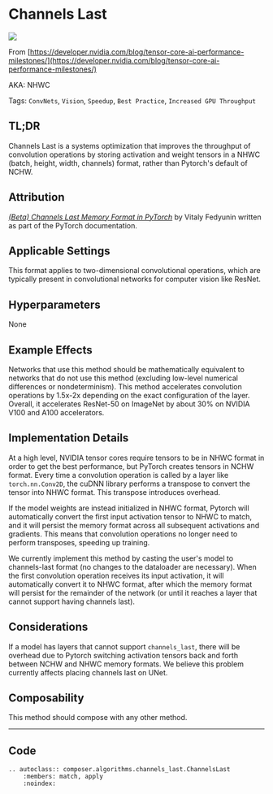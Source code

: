 # Channels Last

![](https://storage.googleapis.com/docs.mosaicml.com/images/methods/channels_last.png)

From [https://developer.nvidia.com/blog/tensor-core-ai-performance-milestones/](https://developer.nvidia.com/blog/tensor-core-ai-performance-milestones/)

AKA: NHWC

Tags: `ConvNets`, `Vision`, `Speedup`, `Best Practice`, `Increased GPU Throughput`

## TL;DR

Channels Last is a systems optimization that improves the throughput of convolution operations by storing activation and weight tensors in a NHWC (batch, height, width, channels) format, rather than Pytorch's default of NCHW. 

## Attribution

*[(Beta) Channels Last Memory Format in PyTorch](https://pytorch.org/tutorials/intermediate/memory_format_tutorial.html#:~:text=Pytorch%20supports%20memory%20formats%20(and,1%2C%2048%2C%203))* by Vitaly Fedyunin written as part of the PyTorch documentation.

## Applicable Settings

This format applies to two-dimensional convolutional operations, which are typically present in convolutional networks for computer vision like ResNet.

## Hyperparameters

None

## Example Effects

Networks that use this method should be mathematically equivalent to networks that do not use this method (excluding low-level numerical differences or nondeterminism). This method accelerates convolution operations by 1.5x-2x depending on the exact configuration of the layer. Overall, it accelerates ResNet-50 on ImageNet by about 30% on NVIDIA V100 and A100 accelerators.

## Implementation Details

At a high level, NVIDIA tensor cores require tensors to be in NHWC format in order to get the best performance, but PyTorch creates tensors in NCHW format. Every time a convolution operation is called by a layer like `torch.nn.Conv2D`, the cuDNN library performs a transpose to convert the tensor into NHWC format. This transpose introduces overhead.

If the model weights are instead initialized in NHWC format, Pytorch will automatically convert the first input activation tensor to NHWC to match, and it will persist the memory format across all subsequent activations and gradients. This means that convolution operations no longer need to perform transposes, speeding up training.

We currently implement this method by casting the user's model to channels-last format (no changes to the dataloader are necessary). When the first convolution operation receives its input activation, it will automatically convert it to NHWC format, after which the memory format will persist for the remainder of the network (or until it reaches a layer that cannot support having channels last).

## Considerations

If a model has layers that cannot support `channels_last`, there will be overhead due to Pytorch switching activation tensors back and forth between NCHW and NHWC memory formats. We believe this problem currently affects placing channels last on UNet.

## Composability

This method should compose with any other method.

---

## Code

```{eval-rst}
.. autoclass:: composer.algorithms.channels_last.ChannelsLast
    :members: match, apply
    :noindex: